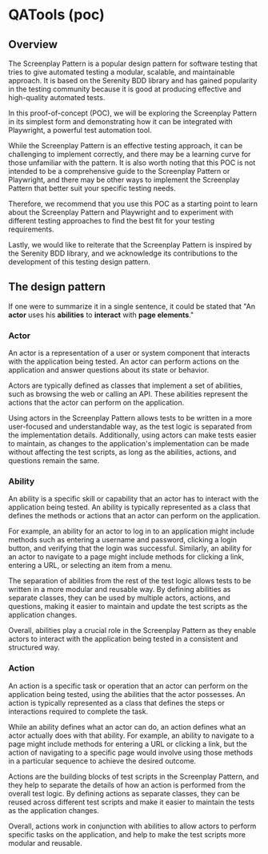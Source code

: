# QATools (poc)

## Overview

The Screenplay Pattern is a popular design pattern for software testing that tries to give automated testing a modular, scalable, and maintainable approach. It is based on the Serenity BDD library and has gained popularity in the testing community because it is good at producing effective and high-quality automated tests.

In this proof-of-concept (POC), we will be exploring the Screenplay Pattern in its simplest form and demonstrating how it can be integrated with Playwright, a powerful test automation tool.

While the Screenplay Pattern is an effective testing approach, it can be challenging to implement correctly, and there may be a learning curve for those unfamiliar with the pattern. It is also worth noting that this POC is not intended to be a comprehensive guide to the Screenplay Pattern or Playwright, and there may be other ways to implement the Screenplay Pattern that better suit your specific testing needs.

Therefore, we recommend that you use this POC as a starting point to learn about the Screenplay Pattern and Playwright and to experiment with different testing approaches to find the best fit for your testing requirements.

Lastly, we would like to reiterate that the Screenplay Pattern is inspired by the Serenity BDD library, and we acknowledge its contributions to the development of this testing design pattern.

## The design pattern

If one were to summarize it in a single sentence, it could be stated that "An **actor** uses his **abilities** to **interact** with **page elements**."


### Actor

An actor is a representation of a user or system component that interacts with the application being tested. An actor can perform actions on the application and answer questions about its state or behavior.

Actors are typically defined as classes that implement a set of abilities, such as browsing the web or calling an API. These abilities represent the actions that the actor can perform on the application.

Using actors in the Screenplay Pattern allows tests to be written in a more user-focused and understandable way, as the test logic is separated from the implementation details. Additionally, using actors can make tests easier to maintain, as changes to the application's implementation can be made without affecting the test scripts, as long as the abilities, actions, and questions remain the same.


### Ability

An ability is a specific skill or capability that an actor has to interact with the application being tested. An ability is typically represented as a class that defines the methods or actions that an actor can perform on the application.

For example, an ability for an actor to log in to an application might include methods such as entering a username and password, clicking a login button, and verifying that the login was successful. Similarly, an ability for an actor to navigate to a page might include methods for clicking a link, entering a URL, or selecting an item from a menu.

The separation of abilities from the rest of the test logic allows tests to be written in a more modular and reusable way. By defining abilities as separate classes, they can be used by multiple actors, actions, and questions, making it easier to maintain and update the test scripts as the application changes.

Overall, abilities play a crucial role in the Screenplay Pattern as they enable actors to interact with the application being tested in a consistent and structured way.

### Action

An action is a specific task or operation that an actor can perform on the application being tested, using the abilities that the actor possesses. An action is typically represented as a class that defines the steps or interactions required to complete the task.

While an ability defines what an actor can do, an action defines what an actor actually does with that ability. For example, an ability to navigate to a page might include methods for entering a URL or clicking a link, but the action of navigating to a specific page would involve using those methods in a particular sequence to achieve the desired outcome.

Actions are the building blocks of test scripts in the Screenplay Pattern, and they help to separate the details of how an action is performed from the overall test logic. By defining actions as separate classes, they can be reused across different test scripts and make it easier to maintain the tests as the application changes.

Overall, actions work in conjunction with abilities to allow actors to perform specific tasks on the application, and help to make the test scripts more modular and reusable.
